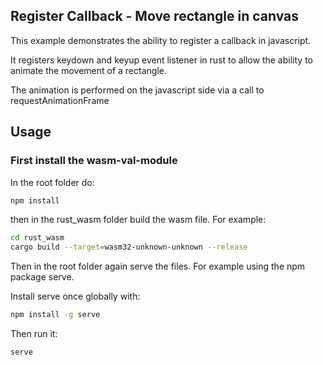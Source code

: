 ## Register Callback - Move rectangle in canvas
This example demonstrates the ability to register a callback in javascript.

It registers keydown and keyup event listener in rust to allow the ability to animate the movement of a rectangle. 

The animation is performed on the javascript side via a call to requestAnimationFrame

## Usage

### First install the wasm-val-module
In the root folder do:

```bash
npm install
```

then in the rust_wasm folder build the wasm file. For example:

```bash
cd rust_wasm
cargo build --target=wasm32-unknown-unknown --release
```

Then in the root folder again serve the files. For example using the npm package serve.

Install serve once globally with:

```bash
npm install -g serve
```

Then run it:

```
serve
```